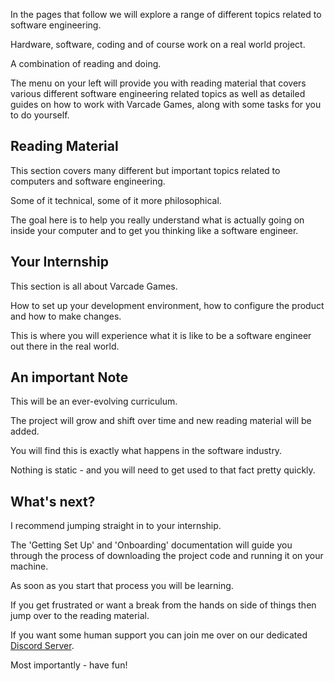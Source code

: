 In the pages that follow we will explore a range of different topics related to software engineering.

Hardware, software, coding and of course work on a real world project.

A combination of reading and doing.

The menu on your left will provide you with reading material that covers various different software engineering related topics as well as detailed guides on how to work with Varcade Games, along with some tasks for you to do yourself.

## Reading Material

This section covers many different but important topics related to computers and software engineering.

Some of it technical, some of it more philosophical. 

The goal here is to help you really understand what is actually going on inside your computer and to get you thinking like a software engineer.

## Your Internship

This section is all about Varcade Games.

How to set up your development environment, how to configure the product and how to make changes.

This is where you will experience what it is like to be a software engineer out there in the real world.

## An important Note

This will be an ever-evolving curriculum. 

The project will grow and shift over time and new reading material will be added.

You will find this is exactly what happens in the software industry. 

Nothing is static - and you will need to get used to that fact pretty quickly.

## What's next?

I recommend jumping straight in to your internship.

The 'Getting Set Up' and 'Onboarding' documentation will guide you through the process of downloading the project code and running it on your machine.

As soon as you start that process you will be learning.

If you get frustrated or want a break from the hands on side of things then jump over to the reading material.

If you want some human support you can join me over on our dedicated [Discord Server](https://discord.gg/kCpFSeEx).

Most importantly - have fun!
